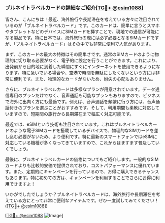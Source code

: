 ### ブルネイトラベルカードの詳細なご紹介[[TG💪+ @esim1088](https://t.me/s/esim1088)]

皆さん、こんにちは！最近、海外旅行や長期滞在を考えている方々に注目されているのが「ブルネイトラベルカード」です。このカードは、簡単に言うとスマホやタブレットなどのデバイスにSIMカードを挿すことで、現地での通信が可能になる製品です。特に日本では、海外旅行の際には必ず必要となるSIMカードですが、「ブルネイトラベルカード」はその中でも非常に便利で人気があります。

まず、このカードの最大の特徴はその簡単さです。通常のSIMカードのように物理的に切り取る必要がなく、電子的に設定を行うことができます。これにより、出発前から目的地に到着した瞬間にすぐにインターネットを使用できるようになります。特に急いでいる場合や、空港で時間を無駄にしたくないという方には非常に便利です。また、物理的なカードがないため、紛失の心配もありません。

さらに、ブルネイトラベルカードは多様なプランが用意されています。データ通信専用のプランだけでなく、音声通話も可能なプランもありますので、ビジネスで海外に出向く方にも最適です。例えば、音声通話を頻繁に行う方には、音声通話付きのプランを選ぶことがおすすめです。そして、利用期間も柔軟に対応していますので、短期間の旅行から長期滞在まで幅広く対応可能です。

最近では、eSIMという技術も注目されています。これはブルネイトラベルカードのような電子SIMカードを搭載しているデバイスで、物理的なSIMカードを差し込む必要がないため、より便利です。特に最新のスマートフォンではeSIMに対応している機種が多くなってきていますので、これからはますます普及していくでしょう。

最後に、ブルネイトラベルカードの価格についてもご紹介します。一般的なSIMカードよりも比較的安価で提供されており、コストパフォーマンスに優れています。また、定期的にキャンペーンを行っているので、お得に購入できるチャンスもあります。特に初めての方は、キャンペーンを利用することでさらにお得に利用できますよ！

いかがでしたでしょうか？ブルネイトラベルカードは、海外旅行や長期滞在を考えている方にとって非常に便利なアイテムです。ぜひ一度試してみてください！([[TG💪+ @esim1088](https://t.me/s/esim1088)])

[[TG💪+ @esim1088](https://t.me/s/esim1088) ![Image](https://i.postimg.cc/Y0z9fWf4/image.png)]